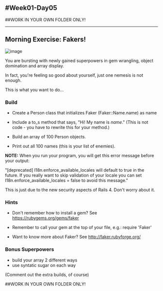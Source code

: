 #Week01-Day05
---
##WORK IN YOUR OWN FOLDER ONLY!


---

## Morning Exercise: Fakers!


![image](http://img1.wikia.nocookie.net/__cb20100216015434/heman/images/3/31/Faker.jpg#.png)

You are bursting with newly gained superpowers in gem wrangling, object domination and array display.  

In fact, you're feeling so good about yourself, just one nemesis is not enough.

This is what you want to do...


### Build

- Create a Person class that initializes Faker (Faker::Name.name) as name

- Include a to_s method that says, "Hi! My name is *name*." (This is not code - you have to rewrite this for your method.)

- Build an array of 100 Person objects.

- Print out all 100 names (this is your list of enemies).

**NOTE:** When you run your program, you will get this error message before your output:

"[deprecated] I18n.enforce_available_locales will default to true in the future. If you really want to skip validation of your locale you can set I18n.enforce_available_locales = false to avoid this message."

This is just due to the new security aspects of Rails 4.  Don't worry about it.


### Hints

- Don't remember how to install a gem? See https://rubygems.org/gems/faker

- Remember to call your gem at the top of your file, e.g.: require 'Faker'

- Want to know more about Faker? See http://faker.rubyforge.org/


### Bonus Superpowers

- build your array 2 different ways
- use syntatic sugar on each way

(Comment out the extra builds, of course)



##WORK IN YOUR OWN FOLDER ONLY!
